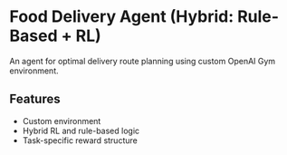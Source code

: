 # Food Delivery Agent (Hybrid: Rule-Based + RL)

An agent for optimal delivery route planning using custom OpenAI Gym environment.

## Features
- Custom environment
- Hybrid RL and rule-based logic
- Task-specific reward structure
